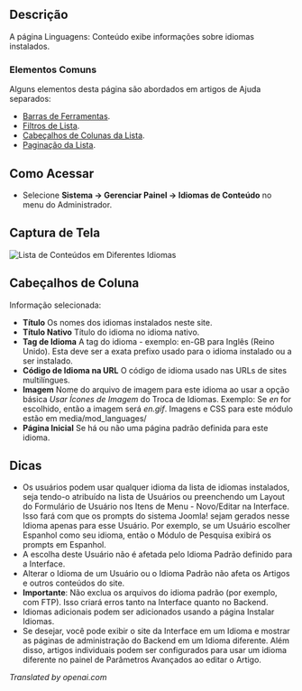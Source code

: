 <!-- Filename: Help4.x:Languages:_Content  / Display title: Idiomas: Conteúdo -->

## Descrição

A página Linguagens: Conteúdo exibe informações sobre idiomas instalados.

### Elementos Comuns

Alguns elementos desta página são abordados em artigos de Ajuda separados:

* [Barras de Ferramentas](jdocmanual?article=help/common-elements/toolbars).
* [Filtros de Lista](jdocmanual?article=help/common-elements/list-filters).
* [Cabeçalhos de Colunas da Lista](jdocmanual?article=help/common-elements/list-column-headers).
* [Paginação da Lista](jdocmanual?article=help/common-elements/list-pagination).

## Como Acessar

- Selecione **Sistema → Gerenciar Painel → Idiomas de Conteúdo** no menu
  do Administrador.

## Captura de Tela

![Lista de Conteúdos em Diferentes Idiomas](../../../ptbr/images/languages/languages-content.png)

## Cabeçalhos de Coluna

Informação selecionada:

- **Título** Os nomes dos idiomas instalados neste site.
- **Título Nativo** Título do idioma no idioma nativo.
- **Tag de Idioma** A tag do idioma - exemplo: en-GB para Inglês (Reino Unido).
  Esta deve ser a exata prefixo usado para o idioma instalado ou a ser
  instalado.
- **Código de Idioma na URL** O código de idioma usado nas URLs de sites multilíngues.
- **Imagem** Nome do arquivo de imagem para este idioma ao usar a
  opção básica *Usar Ícones de Imagem* do Troca de Idiomas. Exemplo: Se *en* for
  escolhido, então a imagem será *en.gif*. Imagens e CSS para este módulo
  estão em media/mod_languages/
- **Página Inicial** Se há ou não uma página padrão definida para este idioma.

## Dicas

- Os usuários podem usar qualquer idioma da lista de idiomas instalados,
  seja tendo-o atribuído na lista de Usuários ou
  preenchendo um Layout do Formulário de Usuário nos Itens de Menu - Novo/Editar
  na Interface. Isso fará com que os prompts do sistema Joomla! sejam
  gerados nesse Idioma apenas para esse Usuário. Por exemplo, se um Usuário
  escolher Espanhol como seu idioma, então o Módulo de Pesquisa exibirá
  os prompts em Espanhol.
- A escolha deste Usuário não é afetada pelo Idioma Padrão definido para
  a Interface.
- Alterar o Idioma de um Usuário ou o Idioma Padrão não afeta os Artigos
  e outros conteúdos do site.
- **Importante**: Não exclua os arquivos do idioma padrão (por exemplo,
  com FTP). Isso criará erros tanto na Interface quanto no Backend.
- Idiomas adicionais podem ser adicionados usando a página Instalar Idiomas.
- Se desejar, você pode exibir o site da Interface em um Idioma e mostrar
  as páginas de administração do Backend em um Idioma diferente. Além disso,
  artigos individuais podem ser configurados para usar um idioma diferente no
  painel de Parâmetros Avançados ao editar o Artigo.

*Translated by openai.com*

